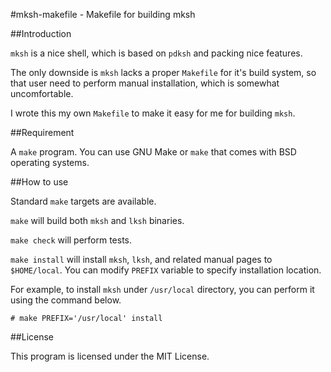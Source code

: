 #mksh-makefile - Makefile for building mksh

##Introduction

``mksh`` is a nice shell, which is based on ``pdksh`` and packing nice
features.

The only downside is ``mksh`` lacks a proper ``Makefile`` for it's build
system, so that user need to perform manual installation, which is
somewhat uncomfortable.

I wrote this my own ``Makefile`` to make it easy for me for building
``mksh``.

##Requirement

A ``make`` program. You can use GNU Make or ``make`` that comes with BSD
operating systems.

##How to use

Standard ``make`` targets are available.

``make`` will build both ``mksh`` and ``lksh`` binaries.

``make check`` will perform tests.

``make install`` will install ``mksh``, ``lksh``, and related manual
pages to ``$HOME/local``. You can modify ``PREFIX`` variable to specify
installation location.

For example, to install ``mksh`` under ``/usr/local`` directory, you can
perform it using the command below.

``# make PREFIX='/usr/local' install``

##License

This program is licensed under the MIT License.

